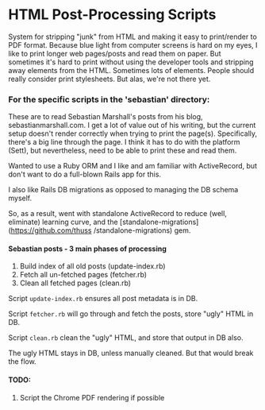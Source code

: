 # HTML Post-Processing Scripts

System for stripping "junk" from HTML and making it easy to print/render to PDF
format. Because blue light from computer screens is hard on my eyes, I like to
print longer web pages/posts and read them on paper. But sometimes it's hard to
print without using the developer tools and stripping away elements from the
HTML. Sometimes lots of elements.  People should really consider print
stylesheets. But alas, we're not there yet.

### For the specific scripts in the 'sebastian' directory:

These are to read Sebastian Marshall's posts from his blog,
sebastianmarshall.com. I get a lot of value out of his writing, but the current
setup doesn't render correctly when trying to print the page(s). Specifically,
there's a big line through the page. I think it has to do with the platform
(Sett), but nevertheless, need to be able to print these and read them.

Wanted to use a Ruby ORM and I like and am familiar with ActiveRecord, but
don't want to do a full-blown Rails app for this.

I also like Rails DB migrations as opposed to managing the DB schema myself.

So, as a result, went with standalone ActiveRecord to reduce (well, eliminate)
learning curve, and the [standalone-migrations](https://github.com/thuss
/standalone-migrations) gem.


#### Sebastian posts - 3 main phases of processing

1. Build index of all old posts (update-index.rb)
1. Fetch all un-fetched pages (fetcher.rb)
1. Clean all fetched pages (clean.rb)

Script ```update-index.rb``` ensures all post metadata is in DB.

Script ```fetcher.rb``` will go through and fetch the posts, store "ugly" HTML
in DB.

Script ```clean.rb``` clean the "ugly" HTML, and store that output in DB also.


The ugly HTML stays in DB, unless manually cleaned. But that would break the
flow.

#### TODO:

1. Script the Chrome PDF rendering if possible

